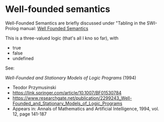 # Well-founded semantics

Well-Founded Semantics are briefly discussed under "Tabling in the SWI-Prolog manual: [Well Founded Semantics](https://eu.swi-prolog.org/pldoc/man?section=WFS)

This is a three-valued logic (that's all I kno so far), with 

- true
- false
- undefined

See:

_Well-Founded and Stationary Models of Logic Programs_ (1994)

- Teodor Przymusinski
- https://link.springer.com/article/10.1007/BF01530784
- https://www.researchgate.net/publication/2299243_Well-Founded_and_Stationary_Models_of_Logic_Programs
- Appears in: Annals of Mathematics and Artificial Intelligence, 1994, vol. 12, page 141-187





